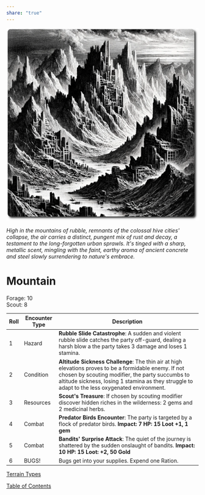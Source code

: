 ```yaml
---
share: "true"
---
```


![mountain](./mountain.png)    
    
*High in the mountains of rubble, remnants of the colossal hive cities' collapse, the air carries a distinct, pungent mix of rust and decay, a testament to the long-forgotten urban sprawls. It's tinged with a sharp, metallic scent, mingling with the faint, earthy aroma of ancient concrete and steel slowly surrendering to nature's embrace.*    
    
# Mountain    
    
Forage: 10    
Scout: 8    

| Roll | Encounter Type | Description |
| ---- | ---- | ---- |
| 1 | Hazard | **Rubble Slide Catastrophe**: A sudden and violent rubble slide catches the party off-guard, dealing a harsh blow a the party takes 3 damage and loses 1 stamina. |
| 2 | Condition | **Altitude Sickness Challenge**: The thin air at high elevations proves to be a formidable enemy. If not chosen by scouting modifier, the party succumbs to altitude sickness, losing 1 stamina as they struggle to adapt to the less oxygenated environment. |
| 3 | Resources | **Scout's Treasure**: If chosen by scouting modifier discover hidden riches in the wilderness: 2 gems and 2 medicinal herbs. |
| 4 | Combat | **Predator Birds Encounter**: The party is targeted by a flock of predator birds. **Impact: 7 HP: 15 Loot +1, 1 gem** |
| 5 | Combat | **Bandits' Surprise Attack**: The quiet of the journey is shattered by the sudden onslaught of bandits.  **Impact: 10 HP: 15 Loot: +2, 50 Gold** |
| 6 | BUGS! | Bugs get into your supplies. Expend one Ration. |

[Terrain Types](./Terrain-Types.html)    
    
[Table of Contents](./Table-of-Contents.html)    
